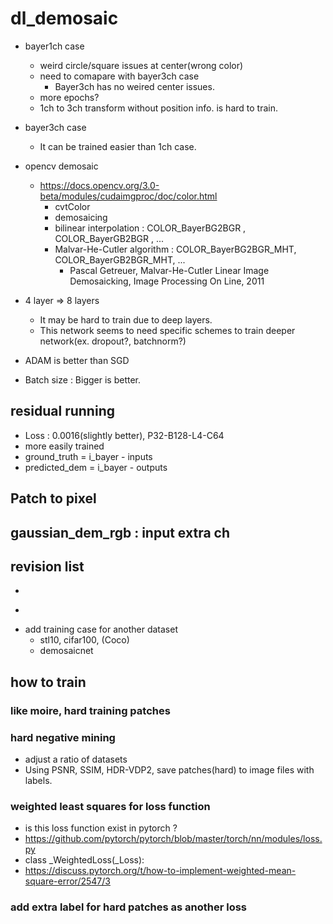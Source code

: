 # dl_demosaic

* bayer1ch case  
  * weird circle/square issues at center(wrong color)  
  * need to comapare with bayer3ch case  
    * Bayer3ch has no weired center issues.
  * more epochs?   
  * 1ch to 3ch transform without position info. is hard to train.   
* bayer3ch case
  * It can be trained easier than 1ch case.  
* opencv demosaic
  * https://docs.opencv.org/3.0-beta/modules/cudaimgproc/doc/color.html  
    * cvtColor  
    * demosaicing  
    * bilinear interpolation : COLOR_BayerBG2BGR , COLOR_BayerGB2BGR , ...    
    * Malvar-He-Cutler algorithm : COLOR_BayerBG2BGR_MHT, COLOR_BayerGB2BGR_MHT, ...   
      * Pascal Getreuer, Malvar-He-Cutler Linear Image Demosaicking, Image Processing On Line, 2011  
* 4 layer => 8 layers
  * It may be hard to train due to deep layers.  
  * This network seems to need specific schemes to train deeper network(ex. dropout?, batchnorm?)  

* ADAM is better than SGD  

* Batch size : Bigger is better.  

## residual running
* Loss : 0.0016(slightly better), P32-B128-L4-C64   
* more easily trained  
* ground_truth = i_bayer - inputs  
* predicted_dem = i_bayer - outputs  


## Patch to pixel


## gaussian_dem_rgb : input extra ch  




## revision list   
 * ~~~remove parameters.py~~~  
 * ~~~update main.py and test.py~~~  
 * add training case for another dataset  
   * stl10, cifar100, (Coco)
   * demosaicnet
   
   
## how to train   
   
### like moire, hard training patches

### hard negative mining
* adjust a ratio of datasets   
* Using PSNR, SSIM, HDR-VDP2, save patches(hard) to image files with labels.

 
### weighted least squares for loss function
* is this loss function exist in pytorch ?
* https://github.com/pytorch/pytorch/blob/master/torch/nn/modules/loss.py  
* class _WeightedLoss(_Loss):  
* https://discuss.pytorch.org/t/how-to-implement-weighted-mean-square-error/2547/3  

### add extra label for hard patches as another loss
